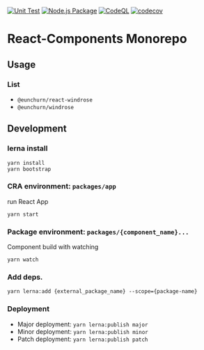[![Unit Test](https://github.com/eunchurn/components/actions/workflows/unit-test.yml/badge.svg)](https://github.com/eunchurn/components/actions/workflows/unit-test.yml) [![Node.js Package](https://github.com/eunchurn/components/actions/workflows/npmpublish.yml/badge.svg)](https://github.com/eunchurn/components/actions/workflows/npmpublish.yml) [![CodeQL](https://github.com/eunchurn/components/actions/workflows/codeql-analysis.yml/badge.svg)](https://github.com/eunchurn/components/actions/workflows/codeql-analysis.yml) [![codecov](https://codecov.io/gh/eunchurn/components/branch/main/graph/badge.svg?token=XK02PSQ4Ik)](https://codecov.io/gh/eunchurn/components)
# React-Components Monorepo

## Usage
### List

- `@eunchurn/react-windrose`
- `@eunchurn/windrose`


## Development

### lerna install

```
yarn install
yarn bootstrap
```

### CRA environment: `packages/app`

run React App

```
yarn start
```

### Package environment: `packages/{component_name}...`

Component build with watching

```
yarn watch
```

### Add deps.

```
yarn lerna:add {external_package_name} --scope={package-name}
```

### Deployment

- Major deployment: `yarn lerna:publish major`
- Minor deployment: `yarn lerna:publish minor`
- Patch deployment: `yarn lerna:publish patch`
